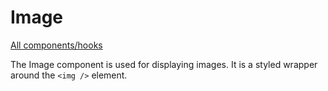 # Image

[All components/hooks](../index.md)

The Image component is used for displaying images. It is a styled wrapper around
the `<img />` element.
